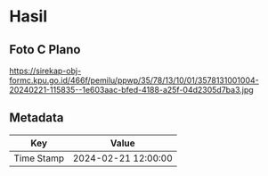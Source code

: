 # Hasil

## Foto C Plano

https://sirekap-obj-formc.kpu.go.id/466f/pemilu/ppwp/35/78/13/10/01/3578131001004-20240221-115835--1e603aac-bfed-4188-a25f-04d2305d7ba3.jpg


## Metadata

| Key        | Value               |
| ---------- | ------------------- |
| Time Stamp | 2024-02-21 12:00:00 |



